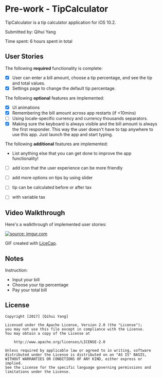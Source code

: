 # Pre-work - TipCalculator

TipCalculator is a tip calculator application for iOS 10.2.

Submitted by: Qihui Yang

Time spent: 6 hours spent in total

## User Stories

The following **required** functionality is complete:

* [x] User can enter a bill amount, choose a tip percentage, and see the tip and total values.
* [x] Settings page to change the default tip percentage.

The following **optional** features are implemented:
* [x] UI animations
* [x] Remembering the bill amount across app restarts (if <10mins)
* [ ] Using locale-specific currency and currency thousands separators.
* [x] Making sure the keyboard is always visible and the bill amount is always the first responder. This way the user doesn't have to tap anywhere to use this app. Just launch the app and start typing.

The following **additional** features are implemented:

- List anything else that you can get done to improve the app functionality!
*  [ ] add icon that the user experience can be more friendly
*  [ ] add more options on tips by using slider
*  [ ] tip can be calculated before or after tax
*  [ ] with variable tax


## Video Walkthrough 

Here's a walkthrough of implemented user stories:

<a href="http://imgur.com/I0ZiE27"><img src="http://i.imgur.com/I0ZiE27.gif" title="source: imgur.com" /></a>

GIF created with [LiceCap](http://www.cockos.com/licecap/).

## Notes

Instruction:
*  Input your bill
*  Choose your tip percentage
*  Pay your total bill

## License

    Copyright [2017] [Qihui Yang]

    Licensed under the Apache License, Version 2.0 (the "License");
    you may not use this file except in compliance with the License.
    You may obtain a copy of the License at

        http://www.apache.org/licenses/LICENSE-2.0

    Unless required by applicable law or agreed to in writing, software
    distributed under the License is distributed on an "AS IS" BASIS,
    WITHOUT WARRANTIES OR CONDITIONS OF ANY KIND, either express or implied.
    See the License for the specific language governing permissions and
    limitations under the License.
